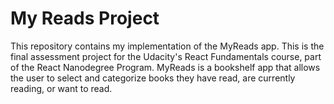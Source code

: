 # My Reads Project

This repository contains my implementation of the MyReads app. This is the final assessment project for the Udacity's React Fundamentals course, part of the React Nanodegree Program. MyReads is a bookshelf app that allows the user to select and categorize books they have read, are currently reading, or want to read.

